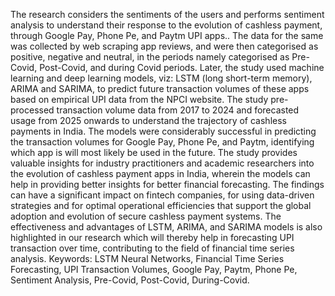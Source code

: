 The research considers the sentiments of the users and performs sentiment analysis to understand their 
response to the evolution of cashless payment, through Google Pay, Phone Pe, and Paytm UPI apps.. The data for 
the same was collected by web scraping app reviews, and were then categorised as positive, negative and neutral, 
in the periods namely categorised as Pre-Covid, Post-Covid, and during Covid periods. Later, the study used 
machine learning and deep learning models, viz: LSTM (long short-term memory), ARIMA and SARIMA, to 
predict future transaction volumes of these apps based on empirical UPI data from the NPCI website. 
The study pre-processed transaction volume data from 2017 to 2024 and forecasted usage from 2025 onwards to 
understand the trajectory of cashless payments in India. The models were considerably successful in predicting 
the transaction volumes for Google Pay, Phone Pe, and Paytm, identifying which app is will most likely be used 
in the future. The study provides valuable insights for industry practitioners and academic researchers into the 
evolution of cashless payment apps in India, wherein the models can help in providing better insights for better 
financial forecasting. 
The findings can have a significant impact on fintech companies, for using data-driven strategies and for 
optimal operational efficiencies that support the global adoption and evolution of secure cashless payment 
systems. The effectiveness and advantages of LSTM, ARIMA, and SARIMA models is also highlighted in our 
research which will thereby help in forecasting UPI transaction over time, contributing to the field of financial 
time series analysis. 
Keywords: LSTM Neural Networks, Financial Time Series Forecasting, UPI Transaction Volumes, Google Pay, 
Paytm, Phone Pe, Sentiment Analysis, Pre-Covid, Post-Covid, During-Covid.
